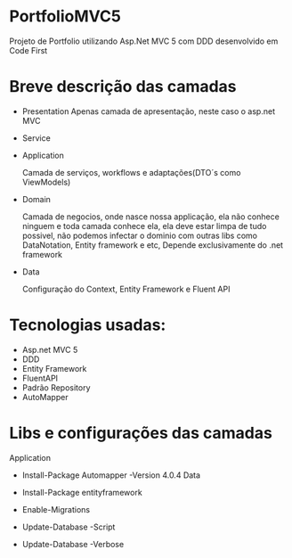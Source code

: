 # PortfolioMVC5
Projeto de Portfolio utilizando Asp.Net MVC 5 com DDD desenvolvido em Code First


# Breve descrição das camadas
- Presentation
  Apenas camada de apresentação, neste caso o asp.net MVC
  
- Service

- Application

  Camada de serviços, workflows e adaptações(DTO´s como ViewModels)

- Domain
  
  Camada de negocios, onde nasce nossa applicação, ela não conhece ninguem e toda camada conhece ela, ela deve estar limpa de tudo possivel, não podemos infectar o dominio com outras libs como DataNotation, Entity framework e etc, Depende exclusivamente do .net framework
  
- Data

  Configuração do Context, Entity Framework e Fluent API


# Tecnologias usadas:
- Asp.net MVC 5
- DDD
- Entity Framework
- FluentAPI
- Padrão Repository
- AutoMapper

# Libs e configurações das camadas
Application

- Install-Package Automapper -Version 4.0.4
Data

- Install-Package entityframework

- Enable-Migrations

- Update-Database -Script

- Update-Database -Verbose






